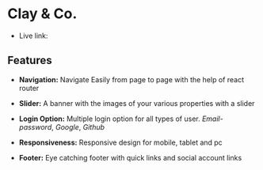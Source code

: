 # Clay & Co.

- Live link:

## Features
- **Navigation:** Navigate Easily from page to page with the help of react router

- **Slider:** A banner with the images of your various properties with a slider

- **Login Option:** Multiple login option for all types of user. *Email-password*, *Google*, *Github*

- **Responsiveness:** Responsive design for mobile, tablet and pc

- **Footer:** Eye catching footer with quick links and social account links